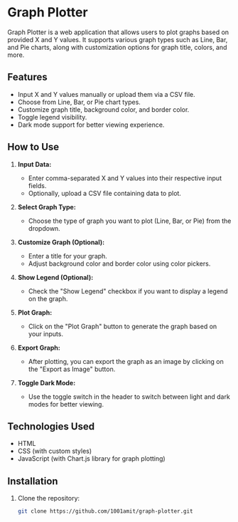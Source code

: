 # Graph Plotter

Graph Plotter is a web application that allows users to plot graphs based on provided X and Y values. It supports various graph types such as Line, Bar, and Pie charts, along with customization options for graph title, colors, and more.

## Features

- Input X and Y values manually or upload them via a CSV file.
- Choose from Line, Bar, or Pie chart types.
- Customize graph title, background color, and border color.
- Toggle legend visibility.
- Dark mode support for better viewing experience.

## How to Use

1. **Input Data:**
   - Enter comma-separated X and Y values into their respective input fields.
   - Optionally, upload a CSV file containing data to plot.

2. **Select Graph Type:**
   - Choose the type of graph you want to plot (Line, Bar, or Pie) from the dropdown.

3. **Customize Graph (Optional):**
   - Enter a title for your graph.
   - Adjust background color and border color using color pickers.

4. **Show Legend (Optional):**
   - Check the "Show Legend" checkbox if you want to display a legend on the graph.

5. **Plot Graph:**
   - Click on the "Plot Graph" button to generate the graph based on your inputs.

6. **Export Graph:**
   - After plotting, you can export the graph as an image by clicking on the "Export as Image" button.

7. **Toggle Dark Mode:**
   - Use the toggle switch in the header to switch between light and dark modes for better viewing.

## Technologies Used

- HTML
- CSS (with custom styles)
- JavaScript (with Chart.js library for graph plotting)

## Installation

1. Clone the repository:
   ```bash
   git clone https://github.com/1001amit/graph-plotter.git
